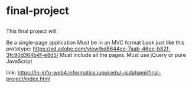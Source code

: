 # final-project

##

This final project will:

Be a single-page application
Must be in an MVC format
Look just like this prototype: https://xd.adobe.com/view/bd8644ee-7aab-46ee-b82f-3fc90d364b4f-e8d5/
Must include all the pages.
Must use jQuery or pure JavaScript

link: https://in-info-web4.informatics.iupui.edu/~isdahami/final-project/index.html
